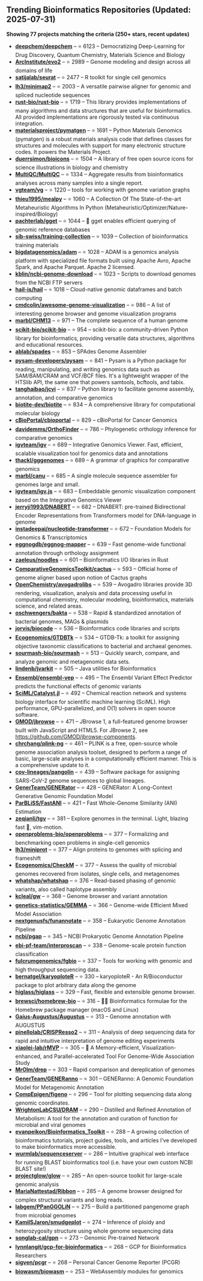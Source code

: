 ## Trending Bioinformatics Repositories (Updated: 2025-07-31)

**Showing 77 projects matching the criteria (250+ stars, recent updates)**

- **[deepchem/deepchem](https://github.com/deepchem/deepchem)** – ⭐ 6123 – Democratizing Deep-Learning for Drug Discovery, Quantum Chemistry, Materials Science and Biology
- **[ArcInstitute/evo2](https://github.com/ArcInstitute/evo2)** – ⭐ 2989 – Genome modeling and design across all domains of life
- **[satijalab/seurat](https://github.com/satijalab/seurat)** – ⭐ 2477 – R toolkit for single cell genomics
- **[lh3/minimap2](https://github.com/lh3/minimap2)** – ⭐ 2003 – A versatile pairwise aligner for genomic and spliced nucleotide sequences
- **[rust-bio/rust-bio](https://github.com/rust-bio/rust-bio)** – ⭐ 1719 – This library provides implementations of many algorithms and data structures that are useful for bioinformatics. All provided implementations are rigorously tested via continuous integration.
- **[materialsproject/pymatgen](https://github.com/materialsproject/pymatgen)** – ⭐ 1691 – Python Materials Genomics (pymatgen) is a robust materials analysis code that defines classes for structures and molecules with support for many electronic structure codes. It powers the Materials Project.
- **[duerrsimon/bioicons](https://github.com/duerrsimon/bioicons)** – ⭐ 1504 – A library of free open source icons for science illustrations in biology and chemistry
- **[MultiQC/MultiQC](https://github.com/MultiQC/MultiQC)** – ⭐ 1334 – Aggregate results from bioinformatics analyses across many samples into a single report.
- **[vgteam/vg](https://github.com/vgteam/vg)** – ⭐ 1220 – tools for working with genome variation graphs
- **[thieu1995/mealpy](https://github.com/thieu1995/mealpy)** – ⭐ 1060 – A Collection Of The State-of-the-art Metaheuristic Algorithms In Python (Metaheuristic/Optimizer/Nature-inspired/Biology)
- **[pachterlab/gget](https://github.com/pachterlab/gget)** – ⭐ 1044 – 🧬 gget enables efficient querying of genomic reference databases
- **[sib-swiss/training-collection](https://github.com/sib-swiss/training-collection)** – ⭐ 1039 – Collection of bioinformatics training materials
- **[bigdatagenomics/adam](https://github.com/bigdatagenomics/adam)** – ⭐ 1028 – ADAM is a genomics analysis platform with specialized file formats built using Apache Avro, Apache Spark, and Apache Parquet. Apache 2 licensed.
- **[kblin/ncbi-genome-download](https://github.com/kblin/ncbi-genome-download)** – ⭐ 1023 – Scripts to download genomes from the NCBI FTP servers
- **[hail-is/hail](https://github.com/hail-is/hail)** – ⭐ 1018 – Cloud-native genomic dataframes and batch computing
- **[cmdcolin/awesome-genome-visualization](https://github.com/cmdcolin/awesome-genome-visualization)** – ⭐ 986 – A list of interesting genome browser and genome visualization programs
- **[marbl/CHM13](https://github.com/marbl/CHM13)** – ⭐ 971 – The complete sequence of a human genome
- **[scikit-bio/scikit-bio](https://github.com/scikit-bio/scikit-bio)** – ⭐ 954 – scikit-bio: a community-driven Python library for bioinformatics, providing versatile data structures, algorithms and educational resources.
- **[ablab/spades](https://github.com/ablab/spades)** – ⭐ 853 – SPAdes Genome Assembler
- **[pysam-developers/pysam](https://github.com/pysam-developers/pysam)** – ⭐ 841 – Pysam is a Python package for reading, manipulating, and writing genomics data such as SAM/BAM/CRAM and VCF/BCF files. It's a lightweight wrapper of the HTSlib API, the same one that powers samtools, bcftools, and tabix.
- **[tanghaibao/jcvi](https://github.com/tanghaibao/jcvi)** – ⭐ 837 – Python library to facilitate genome assembly, annotation, and comparative genomics
- **[biotite-dev/biotite](https://github.com/biotite-dev/biotite)** – ⭐ 834 – A comprehensive library for computational molecular biology
- **[cBioPortal/cbioportal](https://github.com/cBioPortal/cbioportal)** – ⭐ 829 – cBioPortal for Cancer Genomics
- **[davidemms/OrthoFinder](https://github.com/davidemms/OrthoFinder)** – ⭐ 786 – Phylogenetic orthology inference for comparative genomics
- **[igvteam/igv](https://github.com/igvteam/igv)** – ⭐ 689 – Integrative Genomics Viewer. Fast, efficient, scalable visualization tool for genomics data and annotations
- **[thackl/gggenomes](https://github.com/thackl/gggenomes)** – ⭐ 689 – A grammar of graphics for comparative genomics
- **[marbl/canu](https://github.com/marbl/canu)** – ⭐ 685 – A single molecule sequence assembler for genomes large and small.
- **[igvteam/igv.js](https://github.com/igvteam/igv.js)** – ⭐ 683 – Embeddable genomic visualization component based on the Integrative Genomics Viewer
- **[jerryji1993/DNABERT](https://github.com/jerryji1993/DNABERT)** – ⭐ 682 – DNABERT: pre-trained Bidirectional Encoder Representations from Transformers model for DNA-language in genome
- **[instadeepai/nucleotide-transformer](https://github.com/instadeepai/nucleotide-transformer)** – ⭐ 672 – Foundation Models for Genomics & Transcriptomics
- **[eggnogdb/eggnog-mapper](https://github.com/eggnogdb/eggnog-mapper)** – ⭐ 639 – Fast genome-wide functional annotation through orthology assignment
- **[zaeleus/noodles](https://github.com/zaeleus/noodles)** – ⭐ 601 – Bioinformatics I/O libraries in Rust
- **[ComparativeGenomicsToolkit/cactus](https://github.com/ComparativeGenomicsToolkit/cactus)** – ⭐ 593 – Official home of genome aligner based upon notion of Cactus graphs
- **[OpenChemistry/avogadrolibs](https://github.com/OpenChemistry/avogadrolibs)** – ⭐ 539 – Avogadro libraries provide 3D rendering, visualization, analysis and data processing useful in computational chemistry, molecular modeling, bioinformatics, materials science, and related areas.
- **[oschwengers/bakta](https://github.com/oschwengers/bakta)** – ⭐ 538 – Rapid & standardized annotation of bacterial genomes, MAGs & plasmids
- **[jorvis/biocode](https://github.com/jorvis/biocode)** – ⭐ 536 – Bioinformatics code libraries and scripts
- **[Ecogenomics/GTDBTk](https://github.com/Ecogenomics/GTDBTk)** – ⭐ 534 – GTDB-Tk: a toolkit for assigning objective taxonomic classifications to bacterial and archaeal genomes.
- **[sourmash-bio/sourmash](https://github.com/sourmash-bio/sourmash)** – ⭐ 513 – Quickly search, compare, and analyze genomic and metagenomic data sets.
- **[lindenb/jvarkit](https://github.com/lindenb/jvarkit)** – ⭐ 505 – Java utilities for Bioinformatics
- **[Ensembl/ensembl-vep](https://github.com/Ensembl/ensembl-vep)** – ⭐ 495 – The Ensembl Variant Effect Predictor predicts the functional effects of genomic variants
- **[SciML/Catalyst.jl](https://github.com/SciML/Catalyst.jl)** – ⭐ 492 – Chemical reaction network and systems biology interface for scientific machine learning (SciML). High performance, GPU-parallelized, and O(1) solvers in open source software.
- **[GMOD/jbrowse](https://github.com/GMOD/jbrowse)** – ⭐ 471 – JBrowse 1, a full-featured genome browser built with JavaScript and HTML5. For JBrowse 2, see https://github.com/GMOD/jbrowse-components.
- **[chrchang/plink-ng](https://github.com/chrchang/plink-ng)** – ⭐ 461 – PLINK is a free, open-source whole genome association analysis toolset, designed to perform a range of basic, large-scale analyses in a computationally efficient manner.  This is a comprehensive update to it.
- **[cov-lineages/pangolin](https://github.com/cov-lineages/pangolin)** – ⭐ 439 – Software package for assigning SARS-CoV-2 genome sequences to global lineages.
- **[GenerTeam/GENERator](https://github.com/GenerTeam/GENERator)** – ⭐ 428 – GENERator: A Long-Context Generative Genomic Foundation Model
- **[ParBLiSS/FastANI](https://github.com/ParBLiSS/FastANI)** – ⭐ 421 – Fast Whole-Genome Similarity (ANI) Estimation
- **[zeqianli/tgv](https://github.com/zeqianli/tgv)** – ⭐ 381 – Explore genomes in the terminal. Light, blazing fast 🚀, vim-motion.
- **[openproblems-bio/openproblems](https://github.com/openproblems-bio/openproblems)** – ⭐ 377 – Formalizing and benchmarking open problems in single-cell genomics
- **[lh3/miniprot](https://github.com/lh3/miniprot)** – ⭐ 377 – Align proteins to genomes with splicing and frameshift
- **[Ecogenomics/CheckM](https://github.com/Ecogenomics/CheckM)** – ⭐ 377 – Assess the quality of microbial genomes recovered from isolates, single cells, and metagenomes
- **[whatshap/whatshap](https://github.com/whatshap/whatshap)** – ⭐ 376 – Read-based phasing of genomic variants, also called haplotype assembly
- **[kcleal/gw](https://github.com/kcleal/gw)** – ⭐ 368 – Genome browser and variant annotation
- **[genetics-statistics/GEMMA](https://github.com/genetics-statistics/GEMMA)** – ⭐ 366 – Genome-wide Efficient Mixed Model Association
- **[nextgenusfs/funannotate](https://github.com/nextgenusfs/funannotate)** – ⭐ 358 – Eukaryotic Genome Annotation Pipeline
- **[ncbi/pgap](https://github.com/ncbi/pgap)** – ⭐ 345 – NCBI Prokaryotic Genome Annotation Pipeline
- **[ebi-pf-team/interproscan](https://github.com/ebi-pf-team/interproscan)** – ⭐ 338 – Genome-scale protein function classification
- **[fulcrumgenomics/fgbio](https://github.com/fulcrumgenomics/fgbio)** – ⭐ 337 – Tools for working with genomic and high throughput sequencing data.
- **[bernatgel/karyoploteR](https://github.com/bernatgel/karyoploteR)** – ⭐ 330 – karyoploteR - An R/Bioconductor package to plot arbitrary data along the genome
- **[higlass/higlass](https://github.com/higlass/higlass)** – ⭐ 329 – Fast, flexible and extensible genome browser.
- **[brewsci/homebrew-bio](https://github.com/brewsci/homebrew-bio)** – ⭐ 316 – :beer::microscope: Bioinformatics formulae for the Homebrew package manager (macOS and Linux)
- **[Gaius-Augustus/Augustus](https://github.com/Gaius-Augustus/Augustus)** – ⭐ 313 – Genome annotation with AUGUSTUS
- **[pinellolab/CRISPResso2](https://github.com/pinellolab/CRISPResso2)** – ⭐ 311 – Analysis of deep sequencing data for rapid and intuitive interpretation of genome editing experiments
- **[xiaolei-lab/rMVP](https://github.com/xiaolei-lab/rMVP)** – ⭐ 305 – :postbox: A Memory-efficient, Visualization-enhanced, and Parallel-accelerated Tool For Genome-Wide Association Study
- **[MrOlm/drep](https://github.com/MrOlm/drep)** – ⭐ 303 – Rapid comparison and dereplication of genomes
- **[GenerTeam/GENERanno](https://github.com/GenerTeam/GENERanno)** – ⭐ 301 – GENERanno: A Genomic Foundation Model for Metagenomic Annotation
- **[CompEpigen/figeno](https://github.com/CompEpigen/figeno)** – ⭐ 296 – Tool for plotting sequencing data along genomic coordinates.
- **[WrightonLabCSU/DRAM](https://github.com/WrightonLabCSU/DRAM)** – ⭐ 290 – Distilled and Refined Annotation of Metabolism: A tool for the annotation and curation of function for microbial and viral genomes
- **[evanpeikon/Bioinformatics_Toolkit](https://github.com/evanpeikon/Bioinformatics_Toolkit)** – ⭐ 288 – A growing collection of bioinformatics tutorials, project guides, tools, and articles I’ve developed to make bioinformatics more accessible.
- **[wurmlab/sequenceserver](https://github.com/wurmlab/sequenceserver)** – ⭐ 286 – Intuitive graphical web interface for running BLAST bioinformatics tool (i.e. have your own custom NCBI BLAST site!)
- **[projectglow/glow](https://github.com/projectglow/glow)** – ⭐ 285 – An open-source toolkit for large-scale genomic analysis
- **[MariaNattestad/Ribbon](https://github.com/MariaNattestad/Ribbon)** – ⭐ 285 – A genome browser designed for complex structural variants and long reads.
- **[labgem/PPanGGOLiN](https://github.com/labgem/PPanGGOLiN)** – ⭐ 275 – Build a partitioned pangenome graph from microbial genomes
- **[KamilSJaron/smudgeplot](https://github.com/KamilSJaron/smudgeplot)** – ⭐ 274 – Inference of ploidy and heterozygosity structure using whole genome sequencing data
- **[songlab-cal/gpn](https://github.com/songlab-cal/gpn)** – ⭐ 273 – Genomic Pre-trained Network
- **[lynnlangit/gcp-for-bioinformatics](https://github.com/lynnlangit/gcp-for-bioinformatics)** – ⭐ 268 – GCP for Bioinformatics Researchers
- **[sigven/pcgr](https://github.com/sigven/pcgr)** – ⭐ 268 – Personal Cancer Genome Reporter (PCGR)
- **[biowasm/biowasm](https://github.com/biowasm/biowasm)** – ⭐ 253 – WebAssembly modules for genomics
